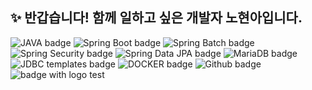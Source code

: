 ## ✨ 반갑습니다! 함께 일하고 싶은 개발자 노현아입니다.

<!--
**hyunnbunt/hyunnbunt** is a ✨ _special_ ✨ repository because its `README.md` (this file) appears on your GitHub profile.

Here are some ideas to get you started:

- 🔭 I’m currently working on ...

- 👯 I’m looking to collaborate on ...
- 🤔 I’m looking for help with ...
- 💬 Ask me about ...
- 📫 How to reach me: ...
- 😄 Pronouns: ...
- ⚡ Fun fact: ...
-->

![JAVA badge](https://img.shields.io/badge/Java-important)
![Spring Boot badge](https://img.shields.io/badge/Spring%20Boot-lightgreen)
![Spring Batch badge](https://img.shields.io/badge/Spring%20Batch-mint)
![Spring Security badge](https://img.shields.io/badge/Spring%20Security-green)
![Spring Data JPA badge](https://img.shields.io/badge/Spring%20Data%20JPA-lightblueviolet)
![MariaDB badge](https://img.shields.io/badge/MariaDB-blueviolet)
![JDBC templates badge](http://img.shields.io/badge/JDBC%20templates-lightblue)
![DOCKER badge](https://img.shields.io/badge/Docker-9cf)
![Github badge](https://img.shields.io/badge/Github-lightyellow)
![badge with logo test](https://img.shields.io/badge/Java-orange?style=for-the-badge&logo=java)
